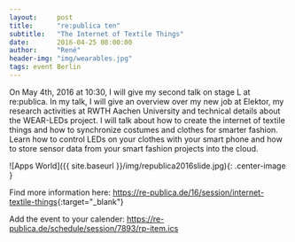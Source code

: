 ```yaml
---
layout:     post
title:      "re:publica ten"
subtitle:   "The Internet of Textile Things"
date:       2016-04-25 08:00:00
author:     "René"
header-img: "img/wearables.jpg"
tags: event Berlin
---
```

On May 4th, 2016 at 10:30, I will give my second talk on stage L at re:publica. In my talk, I will give an overview over my new job at Elektor, my research activities at RWTH Aachen University and technical details about the WEAR-LEDs project. I will talk about how to create the internet of textile things and how to synchronize costumes and clothes for smarter fashion. Learn how to control LEDs on your clothes with your smart phone and how to store sensor data from your smart fashion projects into the cloud.

![Apps World]({{ site.baseurl }}/img/republica2016slide.jpg){: .center-image }

Find more information here: 
<https://re-publica.de/16/session/internet-textile-things>{:target="_blank"}

Add the event to your calender: https://re-publica.de/schedule/session/7893/rp-item.ics

